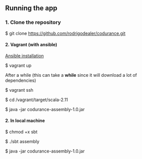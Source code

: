 ## Running the app

### 1. Clone the repository

$ git clone https://github.com/rodrigodealer/codurance.git

#### 2. Vagrant (with ansible)

[Ansible installation](http://docs.ansible.com/intro_installation.html#getting-ansible)

$ vagrant up

After a while (this can take a **while** since it will download a lot of dependencies)

$ vagrant ssh

$ cd /vagrant/target/scala-2.11

$ java -jar codurance-assembly-1.0.jar

#### 2. In local machine

$ chmod +x sbt

$ ./sbt assembly

$ java -jar codurance-assembly-1.0.jar